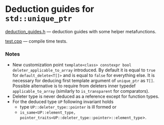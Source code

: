 # Deduction guides for `std::unique_ptr`

[deduction_guides.h](deduction_guides.h) &mdash; deduction guides with some helper metafunctions.

[test.cpp](test.cpp) &mdash; compile time tests.

### Notes
* New customization point `template<class> constexpr bool deleter_applicable_to_array` introduced. By default it is equal to `true` for `default_delete<T[]>` and is equal to `false` for everything else. It is necessary for deducing first template argument of `unique_ptr` as `T[]`. Possible alternative is to require from deleters inner typedef `applicable_to_array` (similarly to `is_transparent` for comparators).
* Deleter type is never deduced as a reference except for function types.
* For the deduced type `UP` following invariant holds
  * type `UP::deleter_type::pointer` is ill formed or
  * `is_same<UP::element_type, pointer_traits<UP::deleter_type::pointer>::element_type`>.
